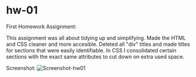 # hw-01
First Homework Assignment:

This assignment was all about tidying up and simplifying. Made the HTML and CSS cleaner and more accesible. Deleted all "div" titles and made titles for sections that were easily identifiable. In CSS I consolidated certain sections with the exact same attributes to cut down on extra used space.

Screenshot:
![Screenshot-hw01](https://user-images.githubusercontent.com/88065363/135562329-84cf65b8-0968-42b4-9167-d64f34f55e2e.png)
